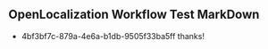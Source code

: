 ## OpenLocalization Workflow Test MarkDown
* 4bf3bf7c-879a-4e6a-b1db-9505f33ba5ff thanks!

<!--HONumber=Aug16_HO1-->


